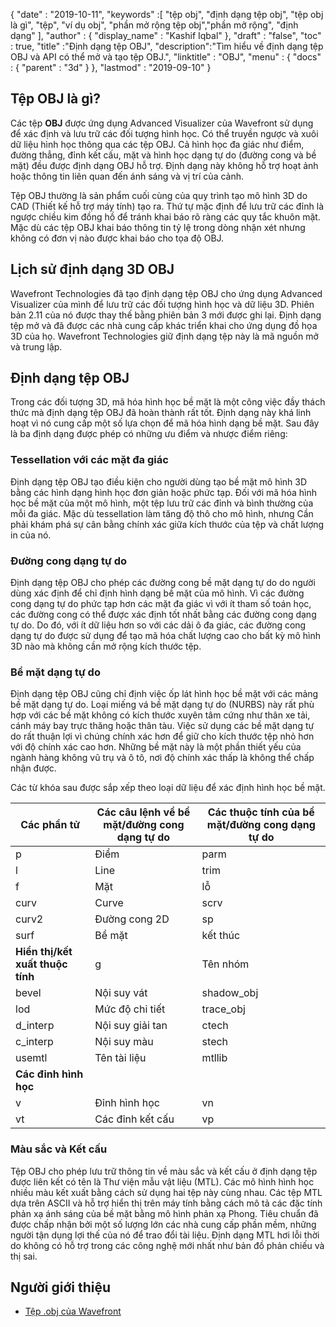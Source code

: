 {
  "date" : "2019-10-11",
  "keywords" :[ "tệp obj", "định dạng tệp obj", "tệp obj là gì", "tệp", "ví dụ obj", "phần mở rộng tệp obj","phần mở rộng", "định dạng" ],
  "author" : {
    "display_name" : "Kashif Iqbal"
},
  "draft" : "false",
  "toc" : true,
  "title" :"Định dạng tệp OBJ",
  "description":"Tìm hiểu về định dạng tệp OBJ và API có thể mở và tạo tệp OBJ.",
  "linktitle" : "OBJ",
  "menu" : {
    "docs" : {
      "parent" : "3d"
}
},
  "lastmod" : "2019-09-10"
}

## Tệp OBJ là gì?

Các tệp **OBJ** được ứng dụng Advanced Visualizer của Wavefront sử dụng để xác định và lưu trữ các đối tượng hình học. Có thể truyền ngược và xuôi dữ liệu hình học thông qua các tệp OBJ. Cả hình học đa giác như điểm, đường thẳng, đỉnh kết cấu, mặt và hình học dạng tự do (đường cong và bề mặt) đều được định dạng OBJ hỗ trợ. Định dạng này không hỗ trợ hoạt ảnh hoặc thông tin liên quan đến ánh sáng và vị trí của cảnh.

Tệp OBJ thường là sản phẩm cuối cùng của quy trình tạo mô hình 3D do CAD (Thiết kế hỗ trợ máy tính) tạo ra. Thứ tự mặc định để lưu trữ các đỉnh là ngược chiều kim đồng hồ để tránh khai báo rõ ràng các quy tắc khuôn mặt. Mặc dù các tệp OBJ khai báo thông tin tỷ lệ trong dòng nhận xét nhưng không có đơn vị nào được khai báo cho tọa độ OBJ.

## Lịch sử định dạng 3D OBJ

Wavefront Technologies đã tạo định dạng tệp OBJ cho ứng dụng Advanced Visualizer của mình để lưu trữ các đối tượng hình học và dữ liệu 3D. Phiên bản 2.11 của nó được thay thế bằng phiên bản 3 mới được ghi lại. Định dạng tệp mở và đã được các nhà cung cấp khác triển khai cho ứng dụng đồ họa 3D của họ. Wavefront Technologies giữ định dạng tệp này là mã nguồn mở và trung lập.

## Định dạng tệp OBJ

Trong các đối tượng 3D, mã hóa hình học bề mặt là một công việc đầy thách thức mà định dạng tệp OBJ đã hoàn thành rất tốt. Định dạng này khá linh hoạt vì nó cung cấp một số lựa chọn để mã hóa hình dạng bề mặt. Sau đây là ba định dạng được phép có những ưu điểm và nhược điểm riêng:

### Tessellation với các mặt đa giác

Định dạng tệp OBJ tạo điều kiện cho người dùng tạo bề mặt mô hình 3D bằng các hình dạng hình học đơn giản hoặc phức tạp. Đối với mã hóa hình học bề mặt của một mô hình, một tệp lưu trữ các đỉnh và bình thường của mỗi đa giác. Mặc dù tessellation làm tăng độ thô cho mô hình, nhưng Cần phải khám phá sự cân bằng chính xác giữa kích thước của tệp và chất lượng in của nó.

### Đường cong dạng tự do

Định dạng tệp OBJ cho phép các đường cong bề mặt dạng tự do do người dùng xác định để chỉ định hình dạng bề mặt của mô hình. Vì các đường cong dạng tự do phức tạp hơn các mặt đa giác vì với ít tham số toán học, các đường cong có thể được xác định tốt nhất bằng các đường cong dạng tự do. Do đó, với ít dữ liệu hơn so với các dải ô đa giác, các đường cong dạng tự do được sử dụng để tạo mã hóa chất lượng cao cho bất kỳ mô hình 3D nào mà không cần mở rộng kích thước tệp.

### Bề mặt dạng tự do

Định dạng tệp OBJ cũng chỉ định việc ốp lát hình học bề mặt với các mảng bề mặt dạng tự do. Loại miếng vá bề mặt dạng tự do (NURBS) này rất phù hợp với các bề mặt không có kích thước xuyên tâm cứng như thân xe tải, cánh máy bay trực thăng hoặc thân tàu. Việc sử dụng các bề mặt dạng tự do rất thuận lợi vì chúng chính xác hơn để giữ cho kích thước tệp nhỏ hơn với độ chính xác cao hơn. Những bề mặt này là một phần thiết yếu của ngành hàng không vũ trụ và ô tô, nơi độ chính xác thấp là không thể chấp nhận được.

Các từ khóa sau được sắp xếp theo loại dữ liệu để xác định hình học bề mặt.


|Các phần tử|Các câu lệnh về bề mặt/đường cong dạng tự do|Các thuộc tính của bề mặt/đường cong dạng tự do
---|---|---|
|p|Điểm|parm|Giá trị tham số|deg|Độ
|l|Line|trim|Vòng cắt ngoài|bmat|Ma trận cơ sở
|f|Mặt|lỗ|Vòng cắt bên trong|bước|Cỡ bước
|curv|Curve|scrv|Đường cong đặc biệt|cstype|Loại đường cong hoặc bề mặt
|curv2|Đường cong 2D|sp|Điểm đặc biệt|**Kết nối và nhóm các bề mặt**
|surf|Bề mặt|kết thúc|Kết thúc tuyên bố|con|kết nối
|**Hiển thị/kết xuất thuộc tính**|g|Tên nhóm
|bevel|Nội suy vát|shadow_obj|Đúc bóng|s|Nhóm làm mịn
|lod|Mức độ chi tiết|trace_obj|Dò tia|mg|Nhóm hợp nhất
|d_interp|Nội suy giải tan|ctech|Kỹ thuật xấp xỉ đường cong|o|Tên đối tượng
|c_interp|Nội suy màu|stech|Kỹ thuật xấp xỉ bề mặt|
|usemtl|Tên tài liệu|mtllib|Thư viện tài liệu|
|**Các đỉnh hình học**|
|v|Đỉnh hình học|vn|Pháp tuyến của đỉnh|
|vt|Các đỉnh kết cấu|vp|Các đỉnh không gian tham số|

### Màu sắc và Kết cấu

Tệp OBJ cho phép lưu trữ thông tin về màu sắc và kết cấu ở định dạng tệp được liên kết có tên là Thư viện mẫu vật liệu (MTL). Các mô hình hình học nhiều màu kết xuất bằng cách sử dụng hai tệp này cùng nhau. Các tệp MTL dựa trên ASCII và hỗ trợ hiển thị trên máy tính bằng cách mô tả các đặc tính phản xạ ánh sáng của bề mặt bằng mô hình phản xạ Phong. Tiêu chuẩn đã được chấp nhận bởi một số lượng lớn các nhà cung cấp phần mềm, những người tận dụng lợi thế của nó để trao đổi tài liệu. Định dạng MTL hơi lỗi thời do không có hỗ trợ trong các công nghệ mới nhất như bản đồ phản chiếu và thị sai.

## Người giới thiệu

* [Tệp .obj của Wavefront](https://en.wikipedia.org/wiki/Wavefront_.obj_file)

